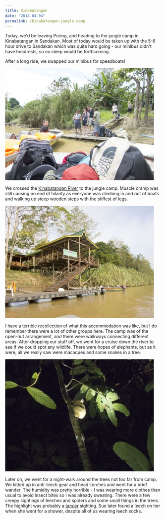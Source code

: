 ```yaml
---
title: Kinabatangan
date: "2014-04-04"
permalink: /kinabatangan-jungle-camp
---
```

Today, we'd be leaving Poring, and heading to the jungle camp in Kinabatangan in Sandakan. Most of today would be taken up with the 5-6 hour drive to Sandakan which was quite hard going - our minibus didn't have headrests, so no sleep would be forthcoming.

After a long ride, we swapped our minibus for speedboats!

![](/assets/optimised/boat.jpg)

We crossed the [Kinabatangan River](http://en.wikipedia.org/wiki/Kinabatangan_River) to the jungle camp. Muscle cramp was still causing no end of hilarity as everyone was climbing in and out of boats and walking up steep wooden steps with the stiffest of legs.

![](/assets/optimised/camp.jpg)

I have a terrible recollection of what this accommodation was like, but I do remember there were a lot of other groups here. The camp was of the open-hut arrangement, and there were walkways connecting different areas. After dropping our stuff off, we went for a cruise down the river to see if we could spot any wildlife. There were hopes of elephants, but as it were, all we really saw were macaques and some snakes in a tree.

![](/assets/optimised/tarsier.jpg)

Later on, we went for a night-walk around the trees not too far from camp. We kitted up in anti-leech gear and head-torches and went for a brief wander. The humidity was pretty horrible - I was wearing more clothes than usual to avoid insect bites so I was already sweating. There were a few creepy sightings of leeches and spiders and some small things in the trees. The highlight was probably a [tarsier](http://en.wikipedia.org/wiki/Tarsier) sighting. Sue later found a leech on her when she went for a shower, despite all of us wearing leech socks.

